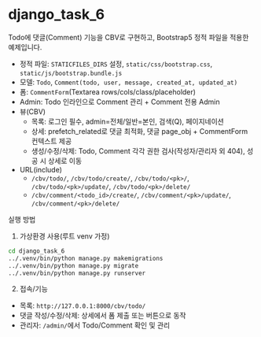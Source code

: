 # django_task_6

Todo에 댓글(Comment) 기능을 CBV로 구현하고, Bootstrap5 정적 파일을 적용한 예제입니다.

- 정적 파일: `STATICFILES_DIRS` 설정, `static/css/bootstrap.css`, `static/js/bootstrap.bundle.js`
- 모델: `Todo`, `Comment(todo, user, message, created_at, updated_at)`
- 폼: `CommentForm`(Textarea rows/cols/class/placeholder)
- Admin: Todo 인라인으로 Comment 관리 + Comment 전용 Admin
- 뷰(CBV)
  - 목록: 로그인 필수, admin=전체/일반=본인, 검색(Q), 페이지네이션
  - 상세: prefetch_related로 댓글 최적화, 댓글 page_obj + CommentForm 컨텍스트 제공
  - 생성/수정/삭제: Todo, Comment 각각 권한 검사(작성자/관리자 외 404), 성공 시 상세로 이동
- URL(include)
  - `/cbv/todo/`, `/cbv/todo/create/`, `/cbv/todo/<pk>/`, `/cbv/todo/<pk>/update/`, `/cbv/todo/<pk>/delete/`
  - `/cbv/comment/<todo_id>/create/`, `/cbv/comment/<pk>/update/`, `/cbv/comment/<pk>/delete/`

실행 방법
1) 가상환경 사용(루트 venv 가정)
```bash
cd django_task_6
../.venv/bin/python manage.py makemigrations
../.venv/bin/python manage.py migrate
../.venv/bin/python manage.py runserver
```
2) 접속/기능
- 목록: `http://127.0.0.1:8000/cbv/todo/`
- 댓글 작성/수정/삭제: 상세에서 폼 제출 또는 버튼으로 동작
- 관리자: `/admin/`에서 Todo/Comment 확인 및 관리

